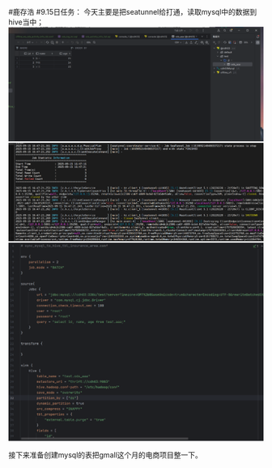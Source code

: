 #鹿存浩
#9.15日任务：
今天主要是把seatunnel给打通，读取mysql中的数据到hive当中；
![img_1.png](img/img_1.png)
![img.png](img.png)
![img_1.png](img_1.png)

接下来准备创建mysql的表把gmall这个月的电商项目整一下。